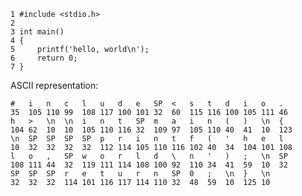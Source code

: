 
	1 #include <stdio.h>
	2
	3 int main()
	4 {
	5     printf('hello, world\n');
	6     return 0;
	7 }    

ASCII representation:

    #   i   n   c   l   u   d   e   SP  <   s   t   d   i   o   .
    35  105 110 99  108 117 100 101 32  60  115 116 100 105 111 46
    h   >   \n  \n  i   n   t   SP  m   a   i   n   (   )   \n  {
    104 62  10  10  105 110 116 32  109 97  105 110 40  41  10  123
    \n  SP  SP  SP  SP  p   r   i   n   t   f   (   '   h   e   l
    10  32  32  32  32  112 114 105 110 116 102 40  34  104 101 108
    l   o   ,   SP  w   o   r   l   d   \   n   '   )   ;   \n  SP
    108 111 44  32  119 111 114 108 100 92  110 34  41  59  10  32
    SP  SP  SP  r   e   t   u   r   n   SP  0   ;   \n  }   \n  
    32  32  32  114 101 116 117 114 110 32  48  59  10  125 10  



